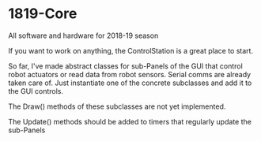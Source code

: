 # 1819-Core
All software and hardware for 2018-19 season

If you want to work on anything, the ControlStation is a great place to start.

So far, I've made abstract classes for sub-Panels of the GUI that control robot actuators
or read data from robot sensors. Serial comms are already taken care of. Just instantiate
one of the concrete subclasses and add it to the GUI controls.

The Draw() methods of these subclasses are not yet implemented.

The Update() methods should be added to timers that regularly update the sub-Panels
